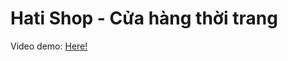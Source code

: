 <!DOCTYPE html>
<html>
<head>
</head>
<body>
  <h1>Hati Shop - Cửa hàng thời trang</h1>
  <p>Video demo: <a href="https://youtu.be/matG2vkYVO0" target="_blank">Here!</a></p>
</body>
</html>
